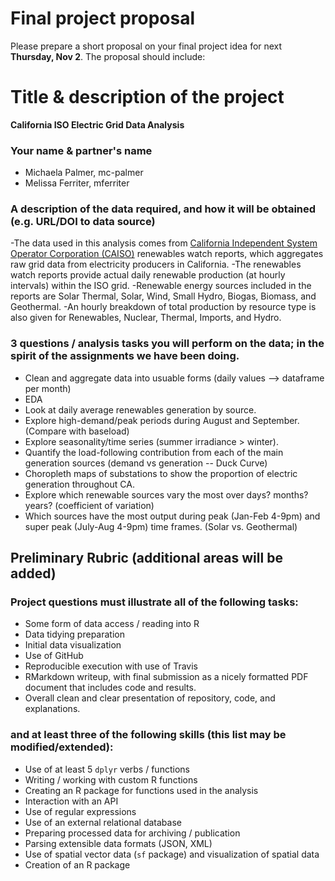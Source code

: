# Final project proposal


Please prepare a short proposal on your final project idea for next **Thursday, Nov 2**. The proposal should include:

# Title & description of the project
**California ISO Electric Grid Data Analysis**

### Your name & partner's name

- Michaela Palmer, mc-palmer
- Melissa Ferriter, mferriter

### A description of the data required, and how it will be obtained (e.g. URL/DOI to data source)

-The data used in this analysis comes from [California Independent System Operator Corporation (CAISO)](http://www.caiso.com/green/renewableswatch.html) renewables watch reports, which aggregates raw grid data from electricity producers in California. 
-The renewables watch reports provide actual daily renewable production  (at hourly intervals) within the ISO grid.
-Renewable energy sources included in the reports are Solar Thermal, Solar, Wind, Small Hydro, Biogas, Biomass, and Geothermal.
-An hourly breakdown of total production by resource type is also given for Renewables, Nuclear, Thermal, Imports, and Hydro. 

### 3 questions / analysis tasks you will perform on the data; in the spirit of the assignments we have been doing.

- Clean and aggregate data into usuable forms (daily values --> dataframe per month)
- EDA
- Look at daily average renewables generation by source. 
- Explore high-demand/peak periods during August and September. (Compare with baseload)
- Explore seasonality/time series (summer irradiance > winter).
- Quantify the load-following contribution from each of the main generation sources (demand vs generation -- Duck Curve)
- Choropleth maps of substations to show the proportion of electric generation throughout CA.
- Explore which renewable sources vary the most over days? months? years? (coefficient of variation)
- Which sources have the most output during peak (Jan-Feb 4-9pm) and super peak (July-Aug 4-9pm) time frames. (Solar vs. Geothermal)


## Preliminary Rubric (additional areas will be added)

### Project questions must illustrate all of the following tasks:

- Some form of data access / reading into R
- Data tidying preparation
- Initial data visualization
- Use of GitHub
- Reproducible execution with use of Travis
- RMarkdown writeup, with final submission as a nicely formatted PDF document that includes code and results.
- Overall clean and clear presentation of repository, code, and explanations.

### and at least three of the following skills (this list may be modified/extended):

- Use of at least 5 `dplyr` verbs / functions
- Writing / working with custom R functions
- Creating an R package for functions used in the analysis
- Interaction with an API
- Use of regular expressions
- Use of an external relational database
- Preparing processed data for archiving / publication
- Parsing extensible data formats (JSON, XML)
- Use of spatial vector data (`sf` package) and visualization of spatial data
- Creation of an R package

